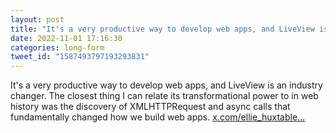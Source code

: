 ```yaml
---
layout: post
title: "It's a very productive way to develop web apps, and LiveView is an industry changer. The closest thing I can relate its transformational power to in web history was the discovery of XMLHTTPRequest and async calls that fundamentally changed how we build web apps."
date: 2022-11-01 17:16:30
categories: long-form
tweet_id: "1587493797193293831"
---
```


It's a very productive way to develop web apps, and LiveView is an industry changer. The closest thing I can relate its transformational power to in web history was the discovery of XMLHTTPRequest and async calls that fundamentally changed how we build web apps. [x.com/ellie_huxtable…](https://x.com/ellie_huxtable/status/1587481863299424256)


<!-- Original tweet: https://twitter.com/i/status/1587493797193293831 -->
